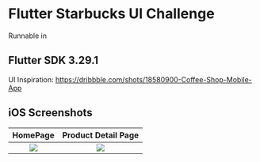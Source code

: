 
# Flutter Starbucks UI Challenge

Runnable in 
## Flutter SDK 3.29.1

UI Inspiration: https://dribbble.com/shots/18580900-Coffee-Shop-Mobile-App

## iOS Screenshots
  HomePage                 |   Product Detail Page        
:-------------------------:|:----------------------------:
![](https://github.com/user-attachments/assets/22f3ab0b-6140-4bb8-9b3e-7ff31ec4d31b)|![](https://github.com/user-attachments/assets/6e707276-19ec-485a-9a6a-18951ce65a09)

